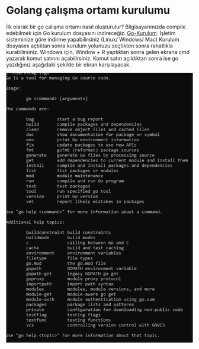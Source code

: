 # Golang çalışma ortamı kurulumu 

İlk olarak bir go çalışma ortamı nasıl oluşturulur? Bilgisayarımızda compile edebilmek için Go kurulum dosyasını indireceğiz. [Go-Kurulum](https://golang.org/dl/). İşletim sisteminize göre indirme yapabilirsiniz (Linux/ Windows/ Mac)
Kurulum dosyasını açtıktan sonra kurulum yolunuzu seçtikten sonra rahatlıkla kurabilirsiniz.
Windows için, Window + R yaptıktan sonra gelen ekrana cmd yazarak komut satırını açabilirsiniz. Komut satırı açıldıktan sonra ise go yazdığınız aşağıdaki şekilde bir ekran karşılayacak.

![go-console](https://raw.githubusercontent.com/Kodluyoruz/taskforce/main/golang/golang-çalışma-ortamı/figures/çalışma-ortamı.PNG)
